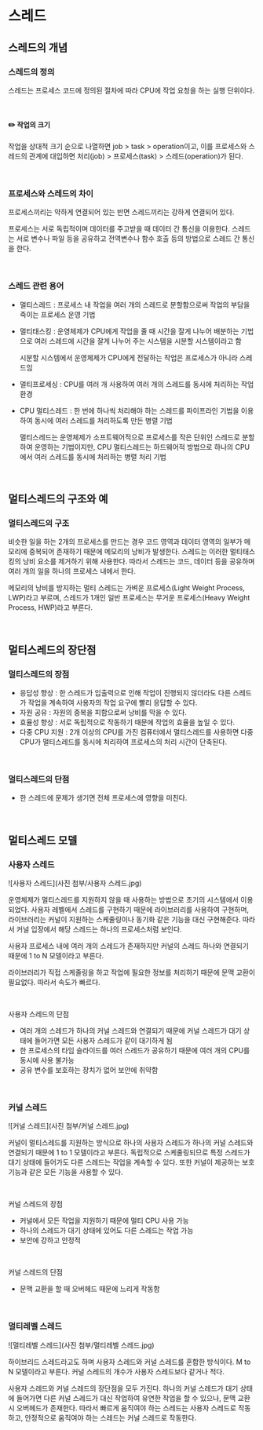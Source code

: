 # 스레드

## 스레드의 개념

### 스레드의 정의

스레드는 프로세스 코드에 정의된 절차에 따라 CPU에 작업 요청을 하는 실행 단위이다.

<br>



#### :pencil2: 작업의 크기

작업을 상대적 크기 순으로 나열하면 job > task > operation이고, 이를 프로세스와 스레드의 관계에 대입하면 처리(job) > 프로세스(task) > 스레드(operation)가 된다. 

<br>



### 프로세스와 스레드의 차이

프로세스끼리는 약하게 연결되어 있는 반면 스레드끼리는 강하게 연결되어 있다.

프로세스는 서로 독립적이며 데이터를 주고받을 때 데이터 간 통신을 이용한다. 스레드는 서로 변수나 파일 등을 공유하고 전역변수나 함수 호출 등의 방법으로 스레드 간 통신을 한다.

<br>



### 스레드 관련 용어

- 멀티스레드 : 프로세스 내 작업을 여러 개의 스레드로 분할함으로써 작업의 부담을 죽이는 프로세스 운영 기법

- 멀티태스킹 : 운영체제가 CPU에게 작업을 줄 때 시간을 잘게 나누어 배분하는 기법으로 여러 스레드에 시간을 잘게 나누어 주는 시스템을 시분할 시스템이라고 함

  시분할 시스템에서 운영체제가 CPU에게 전달하는 작업은 프로세스가 아니라 스레드임

- 멀티프로세싱 : CPU를 여러 개 사용하여 여러 개의 스레드를 동시에 처리하는 작업 환경

- CPU 멀티스레드 : 한 번에 하나씩 처리해야 하는 스레드를 파이프라인 기법을 이용하여 동시에 여러 스레드를 처리하도록 만든 병렬 기법

  멀티스레드는 운영체제가 소프트웨어적으로 프로세스를 작은 단위인 스레드로 분할하여 운영하는 기법이지만, CPU 멀티스레드는 하드웨어적 방법으로 하나의 CPU에서 여러 스레드를 동시에 처리하는 병렬 처리 기법

<br>



## 멀티스레드의 구조와 예

### 멀티스레드의 구조

비슷한 일을 하는 2개의 프로세스를 만드는 경우 코드 영역과 데이터 영역의 일부가 메모리에 중복되어 존재하기 때문에 메모리의 낭비가 발생한다. 스레드는 이러한 멀티태스킹의 낭비 요소를 제거하기 위해 사용한다. 따라서 스레드는 코드, 데이터 등을 공유하며 여러 개의 일을 하나의 프로세스 내에서 한다.

메모리의 낭비를 방지하는 멀티 스레드는 가벼운 프로세스(Light Weight Process, LWP)라고 부르며, 스레드가 1개인 일반 프로세스는 무거운 프로세스(Heavy Weight Process, HWP)라고 부른다.

<br>



## 멀티스레드의 장단점

### 멀티스레드의 장점

- 응답성 향상 : 한 스레드가 입출력으로 인해 작업이 진행되지 않더라도 다른 스레드가 작업을 계속하여 사용자의 작업 요구에 빨리 응답할 수 있다.
- 자원 공유 : 자원의 중복을 피함으로써 낭비를 막을 수 있다.
- 효율성 향상 : 서로 독립적으로 작동하기 때문에 작업의 효율을 높일 수 있다.
- 다중 CPU 지원 : 2개 이상의 CPU를 가진 컴퓨터에서 멀티스레드를 사용하면 다중 CPU가 멀티스레드를 동시에 처리하여 프로세스의 처리 시간이 단축된다.

<br>



### 멀티스레드의 단점

- 한 스레드에 문제가 생기면 전체 프로세스에 영향을 미친다.

<br>



## 멀티스레드 모델

### 사용자 스레드

![사용자 스레드](사진 첨부/사용자 스레드.jpg)

운영체제가 멀티스레드를 지원하지 않을 때 사용하는 방법으로 초기의 시스템에서 이용되었다. 사용자 레벨에서 스레드를 구현하기 때문에 라이브러리를 사용하여 구현하며, 라이브러리는 커널이 지원하는 스케줄링이나 동기화 같은 기능을 대신 구현해준다. 따라서 커널 입장에서 해당 스레드는 하나의 프로세스처럼 보인다.

사용자 프로세스 내에 여러 개의 스레드가 존재하지만 커널의 스레드 하나와 연결되기 때문에 1 to N 모델이라고 부른다. 

라이브러리가 직접 스케줄링을 하고 작업에 필요한 정보를 처리하기 때문에 문맥 교환이 필요없다. 따라서 속도가 빠르다.

<br>



사용자 스레드의 단점

- 여러 개의 스레드가 하나의 커널 스레드와 연결되기 때문에 커널 스레드가 대기 상태에 들어가면 모든 사용자 스레드가 같이 대기하게 됨
- 한 프로세스의 타임 슬라이드를 여러 스레드가 공유하기 때문에 여러 개의 CPU를 동시에 사용 불가능
- 공유 변수를 보호하는 장치가 없어 보안에 취약함

<br>



### 커널 스레드

![커널 스레드](사진 첨부/커널 스레드.jpg)

커널이 멀티스레드를 지원하는 방식으로 하나의 사용자 스레드가 하나의 커널 스레드와 연결되기 때문에 1 to 1 모델이라고 부른다. 독립적으로 스케줄링되므로 특정 스레드가 대기 상태에 들어가도 다른 스레드는 작업을 계속할 수 있다. 또한 커널이 제공하는 보호 기능과 같은 모든 기능을 사용할 수 있다.

<br>



커널 스레드의 장점

- 커널에서 모든 작업을 지원하기 때문에 멀티 CPU 사용 가능
- 하나의 스레드가 대기 상태에 있어도 다른 스레드는 작업 가능
- 보안에 강하고 안정적

<br>



커널 스레드의 단점

- 문맥 교환을 할 때 오버헤드 때문에 느리게 작동함

<br>



### 멀티레벨 스레드

![멀티레벨 스레드](사진 첨부/멀티레벨 스레드.jpg)

하이브리드 스레드라고도 하며 사용자 스레드와 커널 스레드를 혼합한 방식이다. M to N 모델이라고 부른다. 커널 스레드의 개수가 사용자 스레드보다 같거나 적다.

사용자 스레드와 커널 스레드의 장단점을 모두 가진다. 하나의 커널 스레드가 대기 상태에 들어가면 다른 커널 스레드가 대신 작업하여 유연한 작업을 할 수 있으나, 문맥 교환 시 오버헤드가 존재한다. 따라서 빠르게 움직여야 하는 스레드는 사용자 스레드로 작동하고, 안정적으로 움직여야 하는 스레드는 커널 스레드로 작동한다.
